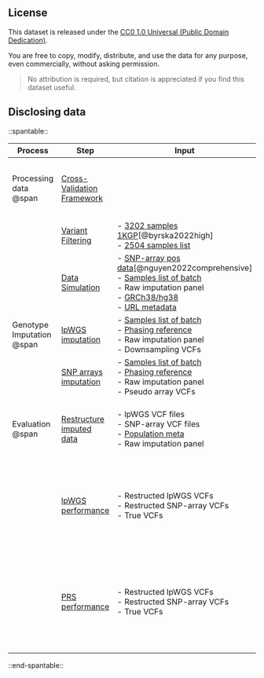 ## License

This dataset is released under the [CC0 1.0 Universal (Public Domain Dedication)](https://creativecommons.org/publicdomain/zero/1.0/).

You are free to copy, modify, distribute, and use the data for any purpose, even commercially, without asking permission.

> No attribution is required, but citation is appreciated if you find this dataset useful.

## Disclosing data


::spantable::

| Process                   | Step                       | Input                                                                                                              | Output      |
|---------------------------|----------------------------|--------------------------------------------------------------------------------------------------------------------|-------------|
| Processing data  @span    | [Cross-Validation Framework](processing_data/cross_validation.md) |                                                                                                                    | - [Samples list of batch][2]<br> - [2504 samples list][8]<br> - [Population meta][10]             |
|    | [Variant Filtering](processing_data/variant_filtering.md)          | - [3202 samples 1KGP][7][@byrska2022high]<br> - [2504 samples list][8]                                                                                                                    | - Raw imputation panel            |
|                           | [Data Simulation](processing_data/data_simulation.md)            | - [SNP-array pos data][3][@nguyen2022comprehensive]<br>- [Samples list of batch][2]<br>- Raw imputation panel<br>- [GRCh38/hg38][4]<br>- [URL metadata][6]                                                                                                                    | - Pseudo array VCFs <br>- Downsampling VCFs|
| Genotype Imputation @span | [lpWGS  imputation](imputation/lps_imputation.md)          | - [Samples list of batch][2]<br>- [Phasing reference][1]<br>- Raw imputation panel<br>- Downsampling VCFs                                               | - lpWGS VCF files        |
|                           | [SNP arrays imputation](imputation/array_imputation.md)      | - [Samples list of batch][2]<br>- [Phasing reference][1]<br>- Raw imputation panel<br>- Pseudo array VCFs | - SNP-array VCF files            |
| Evaluation @span          | [Restructure imputed data](evaluation/restructure_imputed_data.md)         | - lpWGS VCF files<br>- SNP-array VCF files<br>- [Population meta][10]<br> - Raw imputation panel                                                                                                                    | - Restructed lpWGS VCFs<br>- Restructed SNP-array VCFs<br>- True VCFs            |
|                           | [lpWGS performance](evaluation/lps_performance.md)          | - Restructed lpWGS VCFs<br>- Restructed SNP-array VCFs<br>- True VCFs                                                                                                                    | - [LPS-arrays evaluation output][11]<br>- [LPS visualizing figures][15]<br>- [LPS visualizing tables][16]           |
|                           | [PRS performance](evaluation/prs_performace.md)            | - Restructed lpWGS VCFs<br>- Restructed SNP-array VCFs<br>- True VCFs                                                                                                                    | - [Raw PRS scores][9]<br>- [Percentile PRS scores][12]<br>- [PRS visualizing figures][13]<br>- [PRS visualizing tables][14]           |

::end-spantable::


[1]: https://github.com/KTest-VN/lps_paper/tree/main/support_data/maps 
[2]: https://github.com/KTest-VN/lps_paper/tree/main/support_data/sample_list
[3]: https://github.com/KTest-VN/lps_paper/tree/main/support_data/input_array
[4]: https://ftp.ncbi.nlm.nih.gov/genomes/all/GCA/000/001/405/GCA_000001405.15_GRCh38/
[6]: https://github.com/KTest-VN/lps_paper/tree/main/support_data/meta_10_folds
[7]: https://ftp.1000genomes.ebi.ac.uk/vol1/ftp/data_collections/1000G_2504_high_coverage/working/20201028_3202_phased
[8]: https://github.com/KTest-VN/lps_paper/blob/main/support_data/2504_samples.txt
[9]: https://github.com/KTest-VN/lps_paper/tree/main/evaluation/downstream/data/raw_prs_scores
[10]: https://github.com/KTest-VN/lps_paper/tree/main/support_data/2504_infos.tsv
[11]: https://github.com/KTest-VN/lps_paper/tree/main/evaluation/downstream/data/raw_snpwise_accuracy
[12]: https://github.com/KTest-VN/lps_paper/tree/main/evaluation/downstream/data/process_prs_scores
[13]: https://github.com/KTest-VN/lps_paper/tree/main/evaluation/downstream/out_figs/prs_performance
[14]: https://github.com/KTest-VN/lps_paper/tree/main/evaluation/downstream/out_tables/prs_performance
[15]: https://github.com/KTest-VN/lps_paper/tree/main/evaluation/downstream/out_figs/lps_performance
[16]: https://github.com/KTest-VN/lps_paper/tree/main/evaluation/downstream/out_tables/lps_performance
